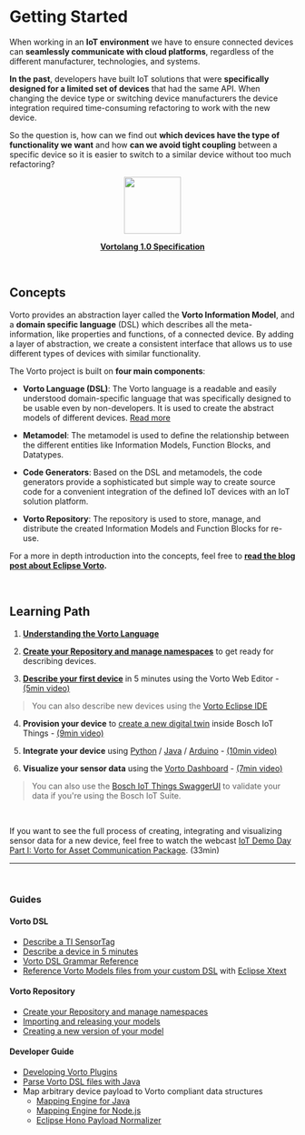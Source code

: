 # Getting Started
When working in an **IoT environment** we have to ensure connected devices can **seamlessly communicate with cloud platforms**, regardless of the different manufacturer, technologies, and systems.

**In the past**, developers have built IoT solutions that were **specifically designed for a limited set of devices** that had the same API. When changing the device type or switching device manufacturers the device integration required time-consuming refactoring to work with the new device.

So the question is, how can we find out **which devices have the type of functionality we want** and how **can we avoid tight coupling** between a specific device so it is easier to switch to a similar device without too much refactoring?

<p align="center">
	<img src="https://www.eclipse.org/vorto/images/vorto.png" width="100px" />
</p>

<p align="center">
<a href="vortolang-1.0.md"><b>Vortolang 1.0 Specification</b></a>
</p>

<br />

## Concepts
Vorto provides an abstraction layer called the **Vorto Information Model**, and a **domain specific language** (DSL) which describes all the meta-information, like properties and functions, of a connected device.
By adding a layer of abstraction, we create a consistent interface that allows us to use different types of devices with similar functionality.

The Vorto project is built on **four main components**:

- **Vorto Language (DSL)**:
The Vorto language is a readable and easily understood domain-specific language that was specifically designed to be usable even by non-developers. It is used to create the abstract models of different devices.  [Read more](vortolang-1.0.md)

- **Metamodel**:
The metamodel is used to define the relationship between the different entities like Information Models, Function Blocks, and Datatypes.

- **Code Generators**:
Based on the DSL and metamodels, the code generators provide a sophisticated but simple way to create source code for a convenient integration of the defined IoT devices with an IoT solution platform.

- **Vorto Repository**:
The repository is used to store, manage, and distribute the created Information Models and Function Blocks for re-use.

For a more in depth introduction into the concepts, feel free to **[read the blog post about Eclipse Vorto](https://blog.bosch-si.com/developer/eclipse-vorto-the-next-step-in-iot-device-integration/).**

<br />

## Learning Path


1. **[Understanding the Vorto Language](vortolang-1.0.md)**

2. [**Create your Repository and manage namespaces**](tutorials/create_repository.md) to get ready for describing devices.

3. [**Describe your first device**](tutorials/describe_device-in-5min.md) in 5 minutes using the Vorto Web Editor - [(5min video)](.)
> You can also describe new devices using the [Vorto Eclipse IDE](tutorials/describe_device_with_eclipse_ide.md)

4. **Provision your device** to [create a new digital twin](tutorials/create_thing.md) inside Bosch IoT Things - [(9min video)](https://www.youtube.com/watch?v=N3IGlCGzJIc)

5. **Integrate your device** using [Python](tutorials/mqtt-python.md) / [Java](tutorials/connect_javadevice.md) / [Arduino](tutorials/connect_esp8266.md) - [(10min video)](https://www.youtube.com/watch?v=QGEXC83JkRc)

6. **Visualize your sensor data** using the [Vorto Dashboard](tutorials/create_webapp_dashboard.md) - [(7min video)](https://www.youtube.com/watch?v=B4HcJVA7NlU)
> You can also use the [Bosch IoT Things SwaggerUI](https://apidocs.bosch-iot-suite.com/?urls.primaryName=Bosch%20IoT%20Things%20-%20API%20v2#/Things) to validate your data if you're using the Bosch IoT Suite.

<br />

If you want to see the full process of creating, integrating and visualizing sensor data for a new device, feel free to watch the webcast [IoT Demo Day Part I: Vorto for Asset Communication Package](https://youtu.be/UA66fJpzNEM). (33min)

---

<br />

### Guides

#### Vorto DSL

- [Describe a TI SensorTag](tutorials/describe_tisensor.md)
- [Describe a device in 5 minutes](tutorials/describe_device-in-5min.md) 
- [Vorto DSL Grammar Reference](../core-bundles/docs/quickhelp_dsl.md)
- [Reference Vorto Models files from your custom DSL](https://github.com/eclipse/vorto-examples/blob/master/vorto-dsl-integration/Readme.md) with [Eclipse Xtext](https://www.eclipse.org/xtext)

#### Vorto Repository

- [Create your Repository and manage namespaces](tutorials/create_repository.md)
- [Importing and releasing your models](tutorials/import_model.md)
- [Creating a new version of your model](../repository/docs/model_versioning.md)

#### Developer Guide

- [Developing Vorto Plugins](../plugin-sdk/Readme.md)
- [Parse Vorto DSL files with Java](../utilities/Readme.md)
- Map arbitrary device payload to Vorto compliant data structures
  * [Mapping Engine for Java](../mapping-engine/Readme.md)
  * [Mapping Engine for Node.js](../mapping-engine-nodejs/README.md)
  * [Eclipse Hono Payload Normalizer](https://github.com/eclipse/vorto-examples/tree/master/vorto-hono-subscriber)

